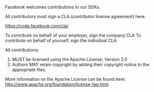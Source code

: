 Facebook welcomes contributions to our SDKs.

All contributors must sign a CLA (contributor license agreement) here:

  https://code.facebook.com/cla/

To contribute on behalf of your employer, sign the company CLA
To contribute on behalf of yourself, sign the individual CLA

All contributions:

1. MUST be licensed using the Apache License, Version 2.0
2. Authors MAY retain copyright by adding their copyright notice to the appropriate files

More information on the Apache License can be found here: http://www.apache.org/foundation/license-faq.html
